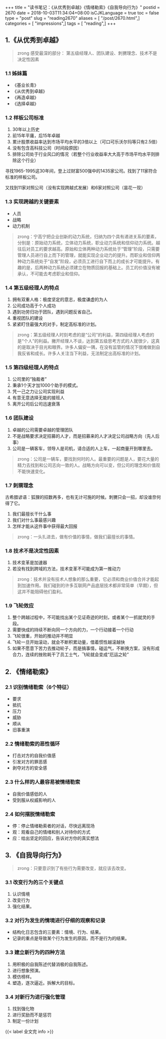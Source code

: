 +++
title = "读书笔记：《从优秀到卓越》《情绪勒索》《自我导向行为》"
postid = 2670
date = 2018-10-03T11:34:04+08:00
isCJKLanguage = true
toc = false
type = "post"
slug = "reading2670"
aliases = [ "/post/2670.html",]
categories = [ "impressions",]
tags = [ "reading",]
+++


## 1.《从优秀到卓越》

> zrong 感受最深的部分： 第五级经理人、团队建设、刺猬理念、技术不是决定性因素

### 1.1 姊妹篇

- 《基业长青》
- 《从优秀到卓越》
- 《再造卓越》
- 《选择卓越》

<!--more-->

### 1.2 样板公司标准

1. 30年以上历史
2. 前15年平庸，后15年卓越
3. 累计股票收益率达到市场平均水平的3倍以上（可口可乐沃尔玛等只有2.5倍）
4. 没有包含高科技公司（时间段原因）
5. 排除公司处于行业风口的情况（若整个行业收益率大大高于市场平均水平则排除这个行业）


寻找1965-1995这30年间，登上过财富500强中的1435家公司。找到了11家符合标准的样板公司。

又找到11家对照公司（没有实现跨越式发展）和6家对照公司（昙花一现）

### 1.3 实现跨越的关键要素

- 人员
- 战略
- 动力机制

> zrong：宁高宁把企业创新的动力系统，归纳为四个具有递进关系的要素，分别是：原始动力系统，立体动力系统，职业动力系统和信仰动力系统。越往后对员工的要求越高。原始和立体两种动力系统处于“管理”阶段，只需要管理人员进行自上而下的管理，就能实现企业动力的提升。而职业和信仰两种动力系统处于“自发”阶段，必须员工进行自下而上的成长才可能提升。有趣的是，后两种动力系统必须建立在物质回报的基础上。员工的价值没有被承认，不可能去考虑职业和信仰。

### 1.4 第五级经理人的特点

1. 拥有双重人格：极度坚定的意志，极度谦虚的为人
2. 公司成功高于个人成功
3. 遇到功劳归功于团队，遇到问题反省自己。
4. 重视团队的建设
5. 紧紧盯住最强大的对手，制定高标准的计划。

> zrong：第五级经理人时刻考虑的是“公司”的利益，第四级经理人考虑的是“个人”的利益。撇开经理人不谈，达到第五级思考方式的人就很少，这真的是取决于目光和眼界。许多人偏安一隅，在没有监管的情况下很难做到自我反省和成长。许多人关注当下利益，无法制定出高标准的计划。

### 1.5 第四级经理人的特点

1. 公司里的“独裁者”
2. 秉承1个天才加1000个助手的模式。
3. 凭一己之力让公司实现利益
4. 有意无意选择无能的接班人
5. 离开公司后公司迅速衰落

### 1.6 团队建设

1. 卓越的公司需要卓越的管理团队
2. 不是战略要求决定招募的人才，而是招募来的人才决定公司战略方向（先人后事）
3. 公司是一辆客车，领导人是司机，请合适的人上车，一起商量开到哪里去。

> zrong：公司是一辆车，要找到何时的人。最重要的问题是人，要花大量的精力去找到和公司志向一致的人。战略方向可以变，但公司的理念和价值观不能快速变化。

### 1.7 刺猬理念

古希腊谚语：狐狸的招数再多，也有无计可施的时候。刺猬只会一招，却没谁奈何得了它。

1. 我们最擅长干什么事
2. 我们对什么事最感兴趣
3. 怎样才能从这件事中获得最大回报

> zrong：一头扎进去，做有价值的事情，做我们最擅长的事情。

### 1.8 技术不是决定性因素

1. 技术变革是加速器
2. 若没有找到跨域的方法，技术变革不可能成为第一推动力

> zrong：技术并没有技术人想象的那么重要，它必须和商业价值合并才能起到加速作用。我们碰到的许多互联网产品底层技术都非常简单（早期），但这并不能阻碍他们盈利。

### 1.9 飞轮效应

1. 整个跨越过程中，不可能找出某个见证奇迹的时刻，或者某个一抓就灵的手段。
2. 需要快成的持续不断向同一个方向的力，一个行动接着一个行动
3. 飞轮很重，开始的推动并不明显
4. 飞轮一旦开始滚动，就会不断积累动量，借着惯性越滚越快
5. 如果不愿意下苦力去推动轮子，而是搞事情，碰运气，不断换方案，没有形成合力，连续的挫败耗干了员工士气，飞轮就会变成“厄运之轮”

## 2. 《情绪勒索》

### 2.1 识别情绪勒索（6个特征）

- 要求
- 抵抗
- 压力
- 威胁
- 顺从
- 旧事重演

### 2.2 情绪勒索的恶性循环

- 打击对方的自我价值感
- 引发对方的罪恶感
- 剥夺对方的安全感

### 2.3 什么样的人最容易被情绪勒索

- 自我价值感低的人
- 受到服从权威影响的人

### 2.4 如何摆脱情绪勒索

- 停：停止情绪勒索者的对话，尽快远离现场
- 观：观看自己的情绪和别人对待你的方式
- 应：给出坚定的回应，告诉对方你的真实想法

## 3. 《自我导向行为》

> zrong：只要意识到了有些行为需要改变，就应该去改变。

### 3.1 改变行为的三个关键点

1. 认识情境
2. 改变行为
3. 强化结果。

### 3.2 对行为发生的情境进行仔细的观察和记录

- 结构化日志包含的三要素：情境、行为、结果。
- 记录的重点是导致某个行为发生的原因，而不是行为的结果。

### 3.3 建立新行为的四种方法

1. 用积极的自我陈述代替消极的自我陈述。
2. 进行想象预演。
3. 模仿榜样。
4. 塑造，逐次逼近。拆解大的目标。

### 3.4 对新行为进行强化管理

1. 找到强化物
2. 进行奖励而不是惩罚
3. 制定一份计划

{{< label 全文完 info >}}
